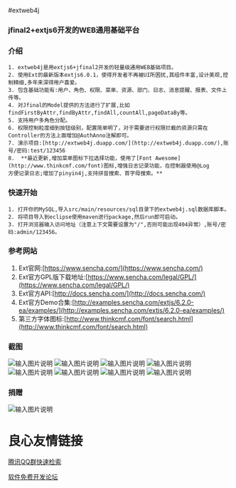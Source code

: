 #extweb4j
### jfinal2+extjs6开发的WEB通用基础平台

### 介绍
```
1. extweb4j是用extjs6+jfinal2开发的轻量级通用WEB基础项目。
2. 使用Ext的最新版本extjs6.0.1，使得开发者不再被UI所困扰,其组件丰富,设计美观,控制精细,多年来深得用户喜爱。
3. 包含基础功能有:用户、角色、权限、菜单、资源、部门、日志、消息提醒、报表、文件上传等。
4. 对Jfinal的Model提供的方法进行了扩展,比如findFirstByAttr,findByAttr,findAll,countAll,pageDataBy等。
5. 支持用户多角色分配。
6. 权限控制粒度细到按钮级别，配置简单明了，对于需要进行权限拦截的资源只需在Controller的方法上面增加@AuthAnno注解即可。
7. 演示项目:[http://extweb4j.duapp.com/](http://extweb4j.duapp.com/),账号/密码:test/123456
8.  **最近更新,增加菜单图标下拉选择功能，使用了[Font Awesome](http://www.thinkcmf.com/font)图标,增强日志记录功能，在控制器使用@Log
方便记录日志;增加了pinyin4j,支持拼音搜索、首字母搜索。** 
```
### 快速开始
```
1. 打开你的MySQL,导入src/main/resources/sql目录下的extweb4j.sql数据库脚本。
2. 将项目导入到eclipse使用maven进行package,然后run即可启动。
3. 打开浏览器输入访问地址（注意上下文需要设置为"/",否则可能出现404异常）,账号/密码:admin/123456。
```

### 参考网站


1. Ext官网:[https://www.sencha.com/](https://www.sencha.com/)
2. Ext官方GPL版下载地址:[https://www.sencha.com/legal/GPL/](https://www.sencha.com/legal/GPL/)
3. Ext官方API:[http://docs.sencha.com/](http://docs.sencha.com/)
4. Ext官方Demo合集:[http://examples.sencha.com/extjs/6.2.0-ea/examples/](http://examples.sencha.com/extjs/6.2.0-ea/examples/)
5. 第三方字体图标:[http://www.thinkcmf.com/font/search.html](http://www.thinkcmf.com/font/search.html)


### 截图
![输入图片说明](http://git.oschina.net/uploads/images/2016/0728/214950_6fdb2759_89451.png "在这里输入图片标题")
![输入图片说明](http://git.oschina.net/uploads/images/2016/0728/214959_dbe9cc34_89451.png "在这里输入图片标题")
![输入图片说明](http://git.oschina.net/uploads/images/2016/0728/215006_9a309cd4_89451.png "在这里输入图片标题")
![输入图片说明](http://git.oschina.net/uploads/images/2016/0728/215012_2489853c_89451.png "在这里输入图片标题")
![输入图片说明](http://git.oschina.net/uploads/images/2016/0728/215019_a75edc8d_89451.png "在这里输入图片标题")
![输入图片说明](http://git.oschina.net/uploads/images/2016/0728/215025_56712223_89451.png "在这里输入图片标题")
![输入图片说明](http://git.oschina.net/uploads/images/2016/0728/215032_0a533e48_89451.png "在这里输入图片标题")
![输入图片说明](http://git.oschina.net/uploads/images/2016/0728/215040_17471af8_89451.png "在这里输入图片标题")
### 捐赠
![输入图片说明](http://git.oschina.net/uploads/images/2016/0711/231614_4d2c2128_89451.jpeg "在这里输入图片标题")

 # 良心友情链接

[腾讯QQ群快速检索](http://u.720life.cn/s/8cf73f7c)

[软件免费开发论坛](http://u.720life.cn/s/bbb01dc0)